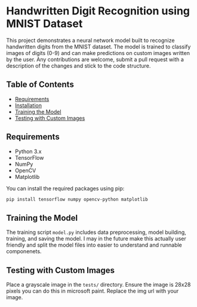 # Handwritten Digit Recognition using MNIST Dataset


This project demonstrates a neural network model built to recognize handwritten digits from the MNIST dataset. The model is trained to classify images of digits (0-9) and can make predictions on custom images written by the user. Any contributions are welcome, submit a pull request with a description of the changes and stick to the code structure.


## Table of Contents
- [Requirements](#requirements)
- [Installation](#installation)
- [Training the Model](#training-the-model)
- [Testing with Custom Images](#testing-with-custom-images)



## Requirements

- Python 3.x
- TensorFlow
- NumPy
- OpenCV
- Matplotlib

You can install the required packages using pip:

```bash
pip install tensorflow numpy opencv-python matplotlib
```
## Training the Model

The training script `model.py` includes data preprocessing, model building, training, and saving the model. I may in the future make this actually user friendly and split the model files into easier to understand and runnable componenets.

## Testing with Custom Images

Place a grayscale image in the `tests/` directory. Ensure the image is 28x28 pixels you can do this in microsoft paint. Replace the img url with your image.


